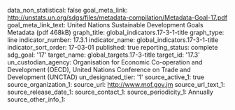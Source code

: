 data_non_statistical: false
goal_meta_link: http://unstats.un.org/sdgs/files/metadata-compilation/Metadata-Goal-17.pdf
goal_meta_link_text: United Nations Sustainable Development Goals Metadata (pdf 468kB)
graph_title: global_indicators.17-3-1-title
graph_type: line
indicator_number: 17.3.1
indicator_name: global_indicators.17-3-1-title
indicator_sort_order: 17-03-01
published: true
reporting_status: complete
sdg_goal: '17'
target_name: global_targets.17-3-title
target_id: '17.3'
un_custodian_agency: Organisation for Economic Co-operation and Development (OECD),
  United Nations Conference on Trade and Development (UNCTAD)
un_designated_tier: '1'
source_active_1: true
source_organization_1: 
source_url: http://www.mof.gov.jm 
source_url_text_1: 
source_release_date_1: 
source_contact_1: 
source_periodicity_1: Annually
source_other_info_1: 